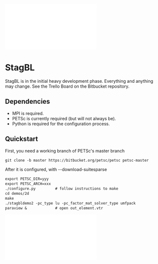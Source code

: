 ![StagBL Logo](documentation/resources/logo/logo.pdf)
# StagBL

StagBL is in the initial heavy development phase. Everything and anything may change.
See the Trello Board on the Bitbucket repository.

## Dependencies

* MPI is required.
* PETSc is currently required (but will not always be).
* Python is required for the configuration process.

## Quickstart

First, you need a working branch of PETSc's master branch

    git clone -b master https://bitbucket.org/petsc/petsc petsc-master

After it is configured, with --download-suitesparse

    export PETSC_DIR=yyy
    export PETSC_ARCH=xxx
    ./configure.py         # follow instructions to make
    cd demos/2d
    make
    ./stagbldemo2 -pc_type lu -pc_factor_mat_solver_type umfpack
    paraview &             # open out_element.vtr

![stagbl2ddemo quickstart](documentation/resources/stagbldemo2d_quickstart.pdf)
